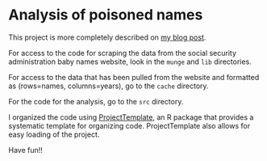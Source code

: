 # Analysis of poisoned names 

This project is more completely described on [my blog post](http://hilaryparker.com/2013/01/30/hilary-the-most-poisoned-baby-name-in-us-history/). 

For access to the code for scraping the data from the social security administration baby names website, look in the `munge` and `lib` directories.

For access to the data that has been pulled from the website and formatted as (rows=names, columns=years), go to the `cache` directory.

For the code for the analysis, go to the `src` directory.

I organized the code using [ProjectTemplate](http://projecttemplate.net/), an R package that provides a systematic template for organizing code. ProjectTemplate also allows for easy loading of the project.

Have fun!!